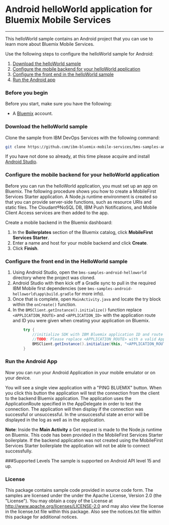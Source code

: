 # Android helloWorld application for Bluemix Mobile Services
---
This helloWorld sample contains an Android project that you can use to learn more about Bluemix Mobile Services.

Use the following steps to configure the helloWorld sample for Android:

1. [Download the helloWorld sample](#download-the-helloworld-sample)
2. [Configure the mobile backend for your helloWorld application](#configure-the-mobile-backend-for-your-helloworld-application)
3. [Configure the front end in the helloWorld sample](#configure-the-front-end-in-the-helloworld-sample)
4. [Run the Android app](#run-the-android-app)
 
### Before you begin
Before you start, make sure you have the following:

- A [Bluemix](http://bluemix.net) account.
  
### Download the helloWorld sample
Clone the sample from IBM DevOps Services with the following command:

```bash
git clone https://github.com/ibm-bluemix-mobile-services/bms-samples-android-helloworld
```

If you have not done so already, at this time please acquire and install [Android Studio](https://developer.android.com/sdk/index.html).

### Configure the mobile backend for your helloWorld application
Before you can run the helloWorld application, you must set up an app on Bluemix.  The following procedure shows you how to create a MobileFirst Services Starter application. A Node.js runtime environment is created so that you can provide server-side functions, such as resource URIs and static files. The Cloudant®NoSQL DB, IBM Push Notifications, and Mobile Client Access services are then added to the app.

Create a mobile backend in the  Bluemix dashboard:

1.	In the **Boilerplates** section of the Bluemix catalog, click **MobileFirst Services Starter**.
2.	Enter a name and host for your mobile backend and click **Create**.
3.	Click **Finish**.

### Configure the front end in the HelloWorld sample
1. Using Android Studio, open the `bms-samples-android-helloworld` directory where the project was cloned.
2. Android Studio with then kick off a Gradle sync to pull in the required IBM Mobile first dependencies (see `bms-samples-android-helloworld\app\build.gradle` for more info).
3. Once that is complete, open `MainActivity.java` and locate the try block within the ```onCreate()``` function.
4. In the ```BMSClient.getInstance().initialize()``` function replace ```<APPLICATION_ROUTE>``` and ```<APPLICATION_ID>``` with the application route and ID you were given when creating your application on Bluemix.
```java
		try {
            //initialize SDK with IBM Bluemix application ID and route
            //TODO: Please replace <APPLICATION_ROUTE> with a valid ApplicationRoute and <APPLICATION_ID> with a valid ApplicationId
            BMSClient.getInstance().initialize(this, "<APPLICATION_ROUTE>", "<APPLICATION_ID>");
        }
```

### Run the Android App
Now you can run your Android Application in your mobile emulator or on your device.

You will see a single view application with a "PING BLUEMIX" button. When you click this button the application will test the connection from the client to the backend Bluemix application. The application uses the ApplicationRoute specified in the AppDelegate in order to test the connection. The application will then display if the connection was successful or unsuccessful. In the unsuccessful state an error will be displayed in the log as well as in the application.

**Note**: Inside the **Main Activity** a Get request is made to the Node.js runtime on Bluemix. This code has been provided in the MobileFirst Services Starter boilerplate. If the backend application was not created using the MobileFirst Services Starter boilerplate the application will not be able to connect successfully.


###Supported Levels
The sample is supported on Android API level 15 and up.


### License
This package contains sample code provided in source code form. The samples are licensed under the under the Apache License, Version 2.0 (the "License"). You may obtain a copy of the License at http://www.apache.org/licenses/LICENSE-2.0 and may also view the license in the license.txt file within this package. Also see the notices.txt file within this package for additional notices.
